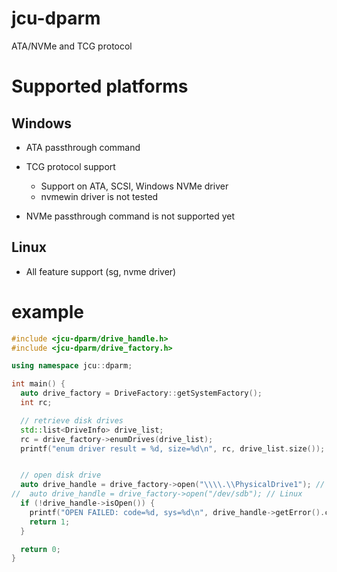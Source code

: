 # jcu-dparm

ATA/NVMe and TCG protocol



# Supported platforms

## Windows

* ATA passthrough command
* TCG protocol support
  - Support on ATA, SCSI, Windows NVMe driver
  - nvmewin driver is not tested

* NVMe passthrough command is not supported yet

## Linux

* All feature support (sg, nvme driver)



# example
```cpp
#include <jcu-dparm/drive_handle.h>
#include <jcu-dparm/drive_factory.h>

using namespace jcu::dparm;

int main() {
  auto drive_factory = DriveFactory::getSystemFactory();
  int rc;

  // retrieve disk drives
  std::list<DriveInfo> drive_list;
  rc = drive_factory->enumDrives(drive_list);
  printf("enum driver result = %d, size=%d\n", rc, drive_list.size());


  // open disk drive
  auto drive_handle = drive_factory->open("\\\\.\\PhysicalDrive1"); // Windows
//  auto drive_handle = drive_factory->open("/dev/sdb"); // Linux
  if (!drive_handle->isOpen()) {
    printf("OPEN FAILED: code=%d, sys=%d\n", drive_handle->getError().code, drive_handle->getError().sys_error);
    return 1;
  }

  return 0;
}
```
